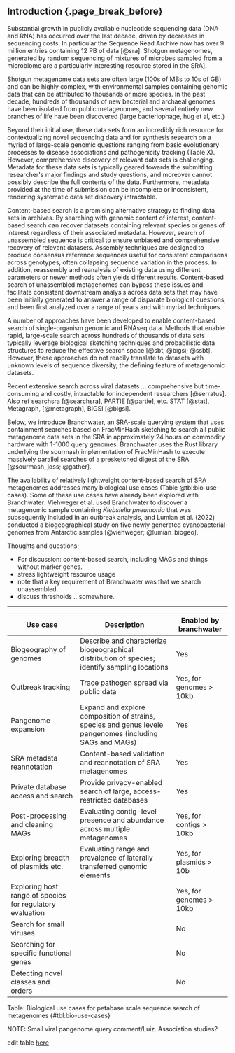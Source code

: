 ## Introduction {.page_break_before}

<!-- *The Introduction should provide context as to why the software tool was developed and what need it addresses. It is good scholarly practice to mention previously developed tools that address similar needs, and why the current tool is needed.* -->

Substantial growth in publicly available nucleotide sequencing data
(DNA and RNA) has occurred over the last decade, driven by decreases
in sequencing costs.  In particular the Sequence Read Archive now has
over 9 million entries containing 12 PB of data [@sra].  Shotgun
metagenomes, generated by random sequencing of mixtures of microbes
sampled from a microbiome are a particularly interesting resource
stored in the SRA].

Shotgun metagenome data sets are often large (100s of MBs to 10s of
GB) and can be highly complex, with environmental samples containing
genomic data that can be attributed to thousands or more species.  In
the past decade, hundreds of thousands of new bacterial and archaeal
genomes have been isolated from public metagenomes, and several
entirely new branches of life have been discovered (large
bacteriophage, hug et al, etc.)

Beyond their initial use, these data sets form an incredibly rich
resource for contextualizing novel sequencing data and for synthesis
research on a myriad of large-scale genomic questions ranging from
basic evolutionary processes to disease associations and pathogenicity
tracking (Table X).
However, comprehensive discovery of relevant data sets is challenging.
Metadata for these data sets is typically geared towards the
submitting researcher's major findings and study questions, and moreover cannot
possibly describe the full contents of the data.
Furthermore, metadata provided at the time of submission can be
incomplete or inconsistent, rendering systematic data set discovery
intractable.

Content-based search is a promising alternative strategy to finding
data sets in archives.  By searching with genomic content of interest,
content-based search can recover datasets containing relevant species
or genes of interest regardless of their associated metadata.
However, search of unassembled sequence is critical to ensure unbiased
and comprehensive recovery of relevant datasets.  Assembly techniques
are designed to produce consensus reference sequences useful for
consistent comparisons across genotypes, often collapsing sequence
variation in the process.  In addition, reassembly and reanalysis of
existing data using different parameters or newer methods often yields
different results.  Content-based search of unassembled metagenomes
can bypass these issues and facilitate consistent downstream analysis
across data sets that may have been initially generated to answer a
range of disparate biological questions, and been first analyzed over
a range of years and with myriad techniques.

A number of approaches have been developed to enable content-based
search of single-organism genomic and RNAseq data.  Methods that
enable rapid, large-scale search across hundreds of thousands of data
sets typically leverage biological sketching techniques and
probabilistic data structures to reduce the effective search space
[@sbt; @bigsi; @ssbt].  However, these approaches do not readily
translate to datasets with unknown levels of sequence diversity, the
defining feature of metagenomic datasets.

Recent extensive search across viral datasets ... comprehensive but
time-consuming and costly, intractable for independent researchers
[@serratus]. Also ref searchsra [@searchsra], PARTIE [@partie],
etc. STAT [@stat], Metagraph, [@metagraph], BIGSI [@bigsi].

Below, we introduce Branchwater, an SRA-scale querying system that
uses containment searches based on FracMinHash sketching to search all
public metagenome data sets in the SRA in approximately 24 hours on
commodity hardware with 1-1000 query genomes. Branchwater uses the
Rust library underlying the sourmash implementation of FracMinHash to
execute massively parallel searches of a presketched digest of the
SRA [@sourmash_joss; @gather].

The availability of relatively lightweight content-based search of SRA
metagenomes addresses many biological use cases (Table @tbl:bio-use-cases).
Some of these use cases have already been explored with Branchwater:
Viehweger et al. used Branchwater to discover a metagenomic sample
containing *Klebsiella pneumonia* that was subsequently included in an
outbreak analysis, and Lumian et al. (2022) conducted a
biogeographical study on five newly generated cyanobacterial genomes
from Antarctic samples [@viehweger; @lumian_biogeo].

Thoughts and questions:

* For discussion: content-based search, including MAGs and things
  without marker genes.
* stress lightweight resource usage
* note that a key requirement of Branchwater was that we search unassembled.
* discuss thresholds ...somewhere.

----

| Use case | Description | Enabled by branchwater |
| -------- | -------- | -------- |
| Biogeography of genomes     | Describe and characterize biogeographical distribution of species; identify sampling locations     | Yes     |
| Outbreak tracking | Trace pathogen spread via public data | Yes, for genomes > 10kb |
| Pangenome expansion | Expand and explore composition of strains, species and genus levele pangenomes (including SAGs and MAGs) | Yes |
| SRA metadata reannotation | Content-based validation and reannotation of SRA metagenomes | Yes |
| Private database access and search | Provide privacy-enabled search of large, access-restricted databases | Yes |
| Post-processing and cleaning MAGs | Evaluating contig-level presence and abundance across multiple metagenomes | Yes, for contigs > 10kb |
| Exploring breadth of plasmids etc. | Evaluating range and prevalence of laterally transferred genomic elements | Yes, for plasmids > 10b |
| Exploring host range of species for regulatory evaluation | | Yes, for genomes > 10kb |
| Search for small viruses | | No |
| Searching for specific functional genes | | No |
| Detecting novel classes and orders | |  No |

Table: Biological use cases for petabase scale sequence search of metagenomes {#tbl:bio-use-cases}

NOTE: Small viral pangenome query comment/Luiz. Association studies?

edit table [here](https://hackmd.io/Pgj6AjM_RlGF0_7rGhY3tA)

